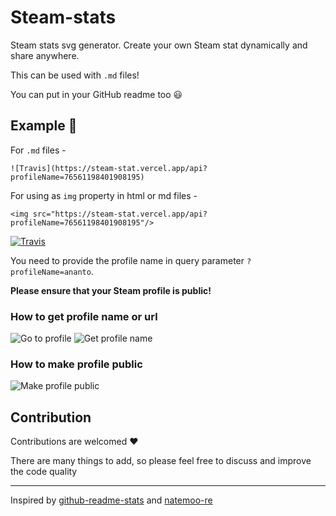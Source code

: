 # Steam-stats

Steam stats svg generator. Create your own Steam stat dynamically and share anywhere.

This can be used with `.md` files!

You can put in your GitHub readme too 😃

## Example 📝

For `.md` files - 
```
![Travis](https://steam-stat.vercel.app/api?profileName=76561198401908195)
```
For using as `img` property in html or md files -
```
<img src="https://steam-stat.vercel.app/api?profileName=76561198401908195"/>
```

[![Travis](https://steam-stat.vercel.app/api?profileName=76561198401908195)](https://steam-stat.vercel.app/api?profileName=76561198401908195)


You need to provide the profile name in query parameter `?profileName=ananto`.

**Please ensure that your Steam profile is public!**

### How to get profile name or url

![Go to profile](./ss/GoToProfile.png?raw=true "Go to profile")
![Get profile name](./ss/GetProfileName.png?raw=true "Get profile name")

### How to make profile public

![Make profile public](./ss/public.png?raw=true "Make profile public")


## Contribution

Contributions are welcomed ❤️

There are many things to add, so please feel free to discuss and improve the code quality

<hr/>

Inspired by [github-readme-stats](https://github.com/anuraghazra/github-readme-stats) and [natemoo-re](https://github.com/natemoo-re/natemoo-re)
